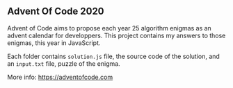 ## Advent Of Code 2020

Advent of Code aims to propose each year 25 algorithm enigmas as an advent calendar for developpers.
This project contains my answers to those enigmas, this year in JavaScript.

Each folder contains `solution.js` file, the source code of the solution, and an `input.txt` file, puzzle of the enigma.

More info: https://adventofcode.com
